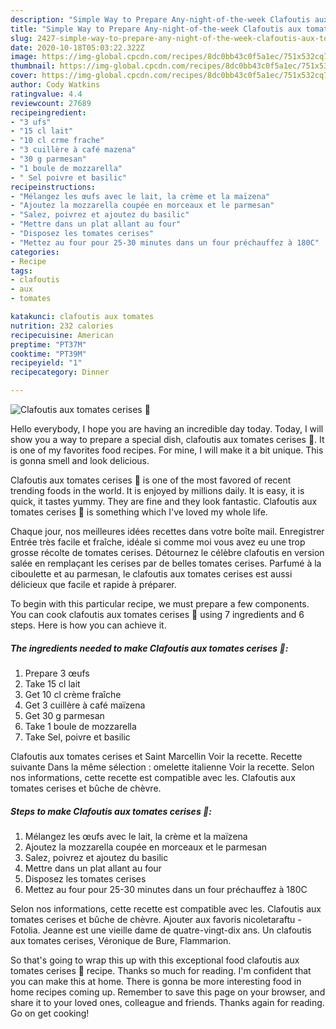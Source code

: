 ```yaml
---
description: "Simple Way to Prepare Any-night-of-the-week Clafoutis aux tomates cerises 🍅"
title: "Simple Way to Prepare Any-night-of-the-week Clafoutis aux tomates cerises 🍅"
slug: 2427-simple-way-to-prepare-any-night-of-the-week-clafoutis-aux-tomates-cerises
date: 2020-10-18T05:03:22.322Z
image: https://img-global.cpcdn.com/recipes/8dc0bb43c0f5a1ec/751x532cq70/clafoutis-aux-tomates-cerises-🍅-photo-principale-de-la-recette.jpg
thumbnail: https://img-global.cpcdn.com/recipes/8dc0bb43c0f5a1ec/751x532cq70/clafoutis-aux-tomates-cerises-🍅-photo-principale-de-la-recette.jpg
cover: https://img-global.cpcdn.com/recipes/8dc0bb43c0f5a1ec/751x532cq70/clafoutis-aux-tomates-cerises-🍅-photo-principale-de-la-recette.jpg
author: Cody Watkins
ratingvalue: 4.4
reviewcount: 27689
recipeingredient:
- "3 ufs"
- "15 cl lait"
- "10 cl crme frache"
- "3 cuillère à café mazena"
- "30 g parmesan"
- "1 boule de mozzarella"
- " Sel poivre et basilic"
recipeinstructions:
- "Mélangez les œufs avec le lait, la crème et la maïzena"
- "Ajoutez la mozzarella coupée en morceaux et le parmesan"
- "Salez, poivrez et ajoutez du basilic"
- "Mettre dans un plat allant au four"
- "Disposez les tomates cerises"
- "Mettez au four pour 25-30 minutes dans un four préchauffez à 180C"
categories:
- Recipe
tags:
- clafoutis
- aux
- tomates

katakunci: clafoutis aux tomates 
nutrition: 232 calories
recipecuisine: American
preptime: "PT37M"
cooktime: "PT39M"
recipeyield: "1"
recipecategory: Dinner

---
```



![Clafoutis aux tomates cerises 🍅](https://img-global.cpcdn.com/recipes/8dc0bb43c0f5a1ec/751x532cq70/clafoutis-aux-tomates-cerises-🍅-photo-principale-de-la-recette.jpg)

Hello everybody, I hope you are having an incredible day today. Today, I will show you a way to prepare a special dish, clafoutis aux tomates cerises 🍅. It is one of my favorites food recipes. For mine, I will make it a bit unique. This is gonna smell and look delicious.

Clafoutis aux tomates cerises 🍅 is one of the most favored of recent trending foods in the world. It is enjoyed by millions daily. It is easy, it is quick, it tastes yummy. They are fine and they look fantastic. Clafoutis aux tomates cerises 🍅 is something which I've loved my whole life.

Chaque jour, nos meilleures idées recettes dans votre boîte mail. Enregistrer Entrée très facile et fraîche, idéale si comme moi vous avez eu une trop grosse récolte de tomates cerises. Détournez le célèbre clafoutis en version salée en remplaçant les cerises par de belles tomates cerises. Parfumé à la ciboulette et au parmesan, le clafoutis aux tomates cerises est aussi délicieux que facile et rapide à préparer.


To begin with this particular recipe, we must prepare a few components. You can cook clafoutis aux tomates cerises 🍅 using 7 ingredients and 6 steps. Here is how you can achieve it.

<!--inarticleads1-->

##### The ingredients needed to make Clafoutis aux tomates cerises 🍅:

1. Prepare 3 œufs
1. Take 15 cl lait
1. Get 10 cl crème fraîche
1. Get 3 cuillère à café maïzena
1. Get 30 g parmesan
1. Take 1 boule de mozzarella
1. Take  Sel, poivre et basilic


Clafoutis aux tomates cerises et Saint Marcellin Voir la recette. Recette suivante Dans la même sélection : omelette italienne Voir la recette. Selon nos informations, cette recette est compatible avec les. Clafoutis aux tomates cerises et bûche de chèvre. 

<!--inarticleads2-->

##### Steps to make Clafoutis aux tomates cerises 🍅:

1. Mélangez les œufs avec le lait, la crème et la maïzena
1. Ajoutez la mozzarella coupée en morceaux et le parmesan
1. Salez, poivrez et ajoutez du basilic
1. Mettre dans un plat allant au four
1. Disposez les tomates cerises
1. Mettez au four pour 25-30 minutes dans un four préchauffez à 180C


Selon nos informations, cette recette est compatible avec les. Clafoutis aux tomates cerises et bûche de chèvre. Ajouter aux favoris nicoletaraftu - Fotolia. Jeanne est une vieille dame de quatre-vingt-dix ans. Un clafoutis aux tomates cerises, Véronique de Bure, Flammarion. 

So that's going to wrap this up with this exceptional food clafoutis aux tomates cerises 🍅 recipe. Thanks so much for reading. I'm confident that you can make this at home. There is gonna be more interesting food in home recipes coming up. Remember to save this page on your browser, and share it to your loved ones, colleague and friends. Thanks again for reading. Go on get cooking!
